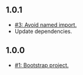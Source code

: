 ## 1.0.1
* [#3: Avoid named import.](https://github.com/haensl/react-json-schema/issues/3)
* Update dependencies.

## 1.0.0
* [#1: Bootstrap project.](https://github.com/haensl/react-json-schema/issues/1)
